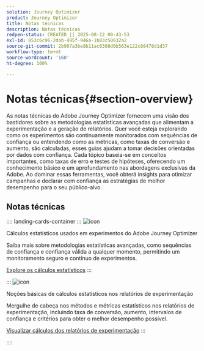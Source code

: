 ```yaml
---
solution: Journey Optimizer
product: Journey Optimizer
title: Notas técnicas
description: Notas técnicas
redpen-status: CREATED_||_2025-08-12_00-43-53
exl-id: 853c6c96-2dab-495f-946a-1b03c50632a2
source-git-commit: 2b907a3be8b11ac6308d0b563e122c88478d1d37
workflow-type: tm+mt
source-wordcount: '160'
ht-degree: 100%

---
```


# Notas técnicas{#section-overview}

As notas técnicas do Adobe Journey Optimizer fornecem uma visão dos bastidores sobre as metodologias estatísticas avançadas que alimentam a experimentação e a geração de relatórios. Quer você esteja explorando como os experimentos são continuamente monitorados com sequências de confiança ou entendendo como as métricas, como taxas de conversão e aumento, são calculadas, esses guias ajudam a tomar decisões orientadas por dados com confiança. Cada tópico baseia-se em conceitos importantes, como taxas de erro e testes de hipóteses, oferecendo um conhecimento básico e um aprofundamento nas abordagens exclusivas da Adobe. Ao dominar essas ferramentas, você obterá insights para otimizar campanhas e declarar com confiança as estratégias de melhor desempenho para o seu público-alvo.

## Notas técnicas

:::: landing-cards-container
:::
![icon](https://cdn.experienceleague.adobe.com/icons/book.svg)

Cálculos estatísticos usados em experimentos do Adobe Journey Optimizer

Saiba mais sobre metodologias estatísticas avançadas, como sequências de confiança e confiança válida a qualquer momento, permitindo um monitoramento seguro e contínuo de experimentos.

[Explore os cálculos estatísticos](../using/content-management/experiment-calculations.md)
:::

:::
![icon](https://cdn.experienceleague.adobe.com/icons/chart-line.svg)

Noções básicas de cálculos estatísticos nos relatórios de experimentação

Mergulhe de cabeça nos métodos e métricas estatísticos nos relatórios de experimentação, incluindo taxa de conversão, aumento, intervalos de confiança e critérios para obter o melhor desempenho possível.

[Visualizar cálculos dos relatórios de experimentação](../using/content-management/experiment-report-calculations.md)
:::

::::

